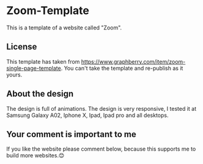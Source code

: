 # Zoom-Template
This is a template of a website called "Zoom".

## License
This template has taken from https://www.graphberry.com/item/zoom-single-page-template.
You can't take the template and re-publish as it yours.

## About the design
The design is full of animations.
The design is very responsive, I tested it at Samsung Galaxy A02, Iphone X, Ipad, Ipad pro and all desktops.

## Your comment is important to me
If you like the website please comment below, because this supports me to build more websites.😊
